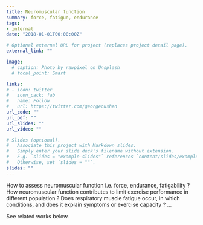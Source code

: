 ```yaml
---
title: Neuromuscular function
summary: force, fatigue, endurance
tags:
- internal
date: "2018-01-01T00:00:00Z"

# Optional external URL for project (replaces project detail page).
external_link: ""

image:
  # caption: Photo by rawpixel on Unsplash
  # focal_point: Smart

links:
# - icon: twitter
#   icon_pack: fab
#   name: Follow
#   url: https://twitter.com/georgecushen
url_code: ""
url_pdf: ""
url_slides: ""
url_video: ""

# Slides (optional).
#   Associate this project with Markdown slides.
#   Simply enter your slide deck's filename without extension.
#   E.g. `slides = "example-slides"` references `content/slides/example-slides.md`.
#   Otherwise, set `slides = ""`.
slides: ""
---
```


How to assess neuromuscular function i.e. force, endurance, fatigability ? How neuromuscular function contributes to limit exercise performance in different population ? Does respiratory muscle fatigue occur, in which conditions, and does it explain symptoms or exercise capacity ? ...

See related works below.